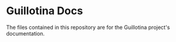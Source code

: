 # Guillotina Docs
The files contained in this repository are for the Guillotina project's documentation.
